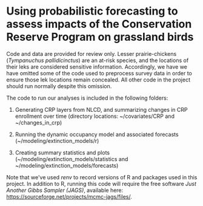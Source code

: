 # Using probabilistic forecasting to assess impacts of the Conservation Reserve Program on grassland birds

Code and data are provided for review only. Lesser prairie-chickens (*Tympanuchus pallidicinctus*) are an at-risk species, and the locations of their leks are considered sensitive information. Accordingly, we have we have omitted some of the code used to preprocess survey data in order to ensure those lek locations remain concealed. All other code in the project should run normally despite this omission.

The code to run our analyses is included in the following folders:

1) Generating CRP layers from NLCD, and summarizing changes in CRP enrollment over time (directory locations: ~/covariates/CRP and ~/changes_in_crp)

2) Running the dynamic occupancy model and associated forecasts (~/modeling/extinction_models/r)

3) Creating summary statistics and plots (~/modeling/extinction_models/statistics and ~/modeling/extinction_models/forecasts)

Note that we've used *renv* to record versions of R and packages used in this project. In addition to R, running this code will require the free software *Just Another Gibbs Sampler (JAGS)*, available here: https://sourceforge.net/projects/mcmc-jags/files/.